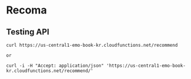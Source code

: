 # Recoma

## Testing API

```
curl https://us-central1-emo-book-kr.cloudfunctions.net/recommend

or 

curl -i -H "Accept: application/json" 'https://us-central1-emo-book-kr.cloudfunctions.net/recommend/'
```